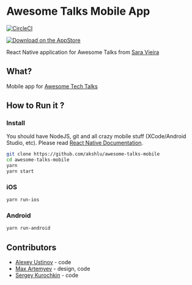 # Awesome Talks Mobile App
[![CircleCI](https://circleci.com/gh/akshlu/awesome-talks-mobile/tree/master.svg?style=svg)](https://circleci.com/gh/akshlu/awesome-talks-mobile/tree/master)

[![Download on the AppStore](https://linkmaker.itunes.apple.com/assets/shared/badges/en-us/appstore-lrg.svg)](https://itunes.apple.com/us/app/awesome-talks/id1394086097?mt=8)

React Native application for Awesome Talks from [Sara Vieira](https://github.com/SaraVieira)

## What?
Mobile app for [Awesome Tech Talks](https://github.com/SaraVieira/awesome-talks)
## How to Run it ?
### Install
You should have NodeJS, git and all crazy mobile stuff (XCode/Android Studio, etc). Please read [React Native Documentation](https://facebook.github.io/react-native/docs/getting-started.html).
```sh
git clone https://github.com/akshlu/awesome-talks-mobile
cd awesome-talks-mobile
yarn
yarn start
```
### iOS
```sh
yarn run-ios
```
### Android
```sh
yarn run-android
```
## Contributors
* [Alexey Ustinov](https://github.com/akshlu) - code
* [Max Artemyev](https://github.com/sichacvah) - design, code
* [Sergey Kurochkin](https://github.com/maxarta) - code
